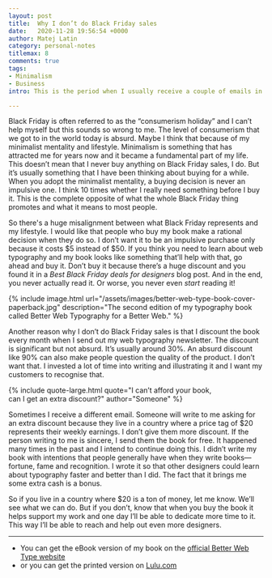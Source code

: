 ```yaml
---
layout: post
title:  Why I don’t do Black Friday sales
date:   2020-11-28 19:56:54 +0000
author: Matej Latin
category: personal-notes
titlemax: 8
comments: true
tags:
- Minimalism
- Business
intro: This is the period when I usually receive a couple of emails in which people ask me if I’ll have a Black Friday sale for my book. My answer is always “no, I don’t do Black Friday sales” and then I never hear back from them. They never ask why but I decided to write this post and share my thoughts.

---
```


Black Friday is often referred to as the “consumerism holiday” and I can’t help myself but this sounds so wrong to me. The level of consumerism that we got to in the world today is absurd. Maybe I think that because of my minimalist mentality and lifestyle. Minimalism is something that has attracted me for years now and it became a fundamental part of my life. This doesn’t mean that I never buy anything on Black Friday sales, I do. But it’s usually something that I have been thinking about buying for a while. When you adopt the minimalist mentality, a buying decision is never an impulsive one. I think 10 times whether I really need something before I buy it. This is the complete opposite of what the whole Black Friday thing promotes and what it means to most people.

So there's a huge misalignment between what Black Friday represents and my lifestyle. I would like that people who buy my book make a rational decision when they do so. I don’t want it to be an impulsive purchase only because it costs $5 instead of $50. If you think you need to learn about web typography and my book looks like something that’ll help with that, go ahead and buy it. Don’t buy it because there’s a huge discount and you found it in a *Best Black Friday deals for designers* blog post. And in the end, you never actually read it. Or worse, you never even *start* reading it!

{% include image.html url="/assets/images/better-web-type-book-cover-paperback.jpg" description="The second edition of my typography book called Better Web Typography for a Better Web." %}

Another reason why I don’t do Black Friday sales is that I discount the book every month when I send out my web typography newsletter. The discount is significant but not absurd. It’s usually around 30%. An absurd discount like 90% can also make people question the quality of the product. I don’t want that. I invested a lot of time into writing and illustrating it and I want my customers to recognise that.

{% include quote-large.html quote="I can’t afford your book, <br>can I get an extra discount?" author="Someone" %}

Sometimes I receive a different email. Someone will write to me asking for an extra discount because they live in a country where a price tag of $20 represents their weekly earnings. I don’t give them more discount. If the person writing to me is sincere, I send them the book for free. It happened many times in the past and I intend to continue doing this. I didn’t write my book with intentions that people generally have when they write books—fortune, fame and recognition. I wrote it so that other designers could learn about typography faster and better than I did. The fact that it brings me some extra cash is a bonus.

So if you live in a country where $20 is a ton of money, let me know. We’ll see what we can do. But if you don’t, know that when you buy the book it helps support my work and one day I’ll be able to dedicate more time to it. This way I’ll be able to reach and help out even more designers.

---

* You can get the eBook version of my book on the [official Better Web Type website](https://betterwebtype.com/web-typography-book/)
* or you can get the printed version on [Lulu.com](https://www.lulu.com/en/us/shop/matej-latin/better-web-typography-for-a-better-web-second-edition/paperback/product-y98kdp.html?page=1&pageSize=4)
